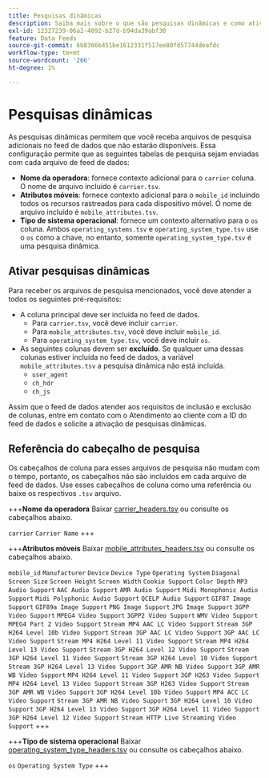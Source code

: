 ```yaml
---
title: Pesquisas dinâmicas
description: Saiba mais sobre o que são pesquisas dinâmicas e como ativá-las. Inclui operadoras, atributos móveis e tipos de sistema operacional.
exl-id: 12327239-06a2-4092-b27d-b94da39abf30
feature: Data Feeds
source-git-commit: 6b8366b451be1612331f517ee80fd57744deafdc
workflow-type: tm+mt
source-wordcount: '266'
ht-degree: 1%

---
```


# Pesquisas dinâmicas

As pesquisas dinâmicas permitem que você receba arquivos de pesquisa adicionais no feed de dados que não estarão disponíveis. Essa configuração permite que as seguintes tabelas de pesquisa sejam enviadas com cada arquivo de feed de dados:

* **Nome da operadora**: fornece contexto adicional para o `carrier` coluna. O nome de arquivo incluído é `carrier.tsv`.
* **Atributos móveis**: fornece contexto adicional para o `mobile_id` incluindo todos os recursos rastreados para cada dispositivo móvel. O nome de arquivo incluído é `mobile_attributes.tsv`.
* **Tipo de sistema operacional**: fornece um contexto alternativo para o `os` coluna. Ambos `operating_systems.tsv` e `operating_system_type.tsv` use o `os` como a chave, no entanto, somente `operating_system_type.tsv` é uma pesquisa dinâmica.

## Ativar pesquisas dinâmicas

Para receber os arquivos de pesquisa mencionados, você deve atender a todos os seguintes pré-requisitos:

* A coluna principal deve ser incluída no feed de dados.
   * Para `carrier.tsv`, você deve incluir `carrier`.
   * Para `mobile_attributes.tsv`, você deve incluir `mobile_id`.
   * Para `operating_system_type.tsv`, você deve incluir `os`.
* As seguintes colunas devem ser **excluído**. Se qualquer uma dessas colunas estiver incluída no feed de dados, a variável `mobile_attributes.tsv` a pesquisa dinâmica não está incluída.
   * `user_agent`
   * `ch_hdr`
   * `ch_js`

Assim que o feed de dados atender aos requisitos de inclusão e exclusão de colunas, entre em contato com o Atendimento ao cliente com a ID do feed de dados e solicite a ativação de pesquisas dinâmicas.

## Referência do cabeçalho de pesquisa

Os cabeçalhos de coluna para esses arquivos de pesquisa não mudam com o tempo, portanto, os cabeçalhos não são incluídos em cada arquivo de feed de dados. Use esses cabeçalhos de coluna como uma referência ou baixe os respectivos `.tsv` arquivo.

+++**Nome da operadora**
Baixar [carrier_headers.tsv](assets/carrier_headers.tsv) ou consulte os cabeçalhos abaixo.

`carrier`
`Carrier Name`
+++

+++**Atributos móveis**
Baixar [mobile_attributes_headers.tsv](assets/mobile_attributes_headers.tsv) ou consulte os cabeçalhos abaixo.

`mobile_id`
`Manufacturer`
`Device`
`Device Type`
`Operating System`
`Diagonal Screen Size`
`Screen Height`
`Screen Width`
`Cookie Support`
`Color Depth`
`MP3 Audio Support`
`AAC Audio Support`
`AMR Audio Support`
`Midi Monophonic Audio Support`
`Midi Polyphonic Audio Support`
`QCELP Audio Support`
`GIF87 Image Support`
`GIF89a Image Support`
`PNG Image Support`
`JPG Image Support`
`3GPP Video Support`
`MPEG4 Video Support`
`3GPP2 Video Support`
`WMV Video Support`
`MPEG4 Part 2 Video Support`
`Stream MP4 AAC LC Video Support`
`Stream 3GP H264 Level 10b Video Support`
`Stream 3GP AAC LC Video Support`
`3GP AAC LC Video Support`
`Stream MP4 H264 Level 11 Video Support`
`Stream MP4 H264 Level 13 Video Support`
`Stream 3GP H264 Level 12 Video Support`
`Stream 3GP H264 Level 11 Video Support`
`Stream 3GP H264 Level 10 Video Support`
`Stream 3GP H264 Level 13 Video Support`
`3GP AMR NB Video Support`
`3GP AMR WB Video Support`
`MP4 H264 Level 11 Video Support`
`3GP H263 Video Support`
`MP4 H264 Level 13 Video Support`
`Stream 3GP H263 Video Support`
`Stream 3GP AMR WB Video Support`
`3GP H264 Level 10b Video Support`
`MP4 ACC LC Video Support`
`Stream 3GP AMR NB Video Support`
`3GP H264 Level 10 Video Support`
`3GP H264 Level 13 Video Support`
`3GP H264 Level 11 Video Support`
`3GP H264 Level 12 Video Support`
`Stream HTTP Live Streaming Video Support`
+++

+++**Tipo de sistema operacional**
Baixar [operating_system_type_headers.tsv](assets/operating_system_type_headers.tsv) ou consulte os cabeçalhos abaixo.

`os`
`Operating System Type`
+++
